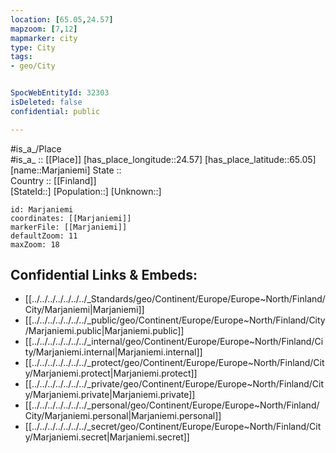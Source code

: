 ```yaml
---
location: [65.05,24.57] 
mapzoom: [7,12] 
mapmarker: city 
type: City
tags:
- geo/City


SpocWebEntityId: 32303
isDeleted: false
confidential: public

---
```

#is_a_/Place  
#is_a_ :: [[Place]] 
[has_place_longitude::24.57] 
[has_place_latitude::65.05] 
[name::Marjaniemi] 
State ::  
Country :: [[Finland]]  
[StateId::] 
[Population::] 
[Unknown::] 


```leaflet
id: Marjaniemi
coordinates: [[Marjaniemi]] 
markerFile: [[Marjaniemi]] 
defaultZoom: 11 
maxZoom: 18
```


## Confidential Links & Embeds: 
- [[../../../../../../../_Standards/geo/Continent/Europe/Europe~North/Finland/City/Marjaniemi|Marjaniemi]] 
- [[../../../../../../../_public/geo/Continent/Europe/Europe~North/Finland/City/Marjaniemi.public|Marjaniemi.public]] 
- [[../../../../../../../_internal/geo/Continent/Europe/Europe~North/Finland/City/Marjaniemi.internal|Marjaniemi.internal]] 
- [[../../../../../../../_protect/geo/Continent/Europe/Europe~North/Finland/City/Marjaniemi.protect|Marjaniemi.protect]] 
- [[../../../../../../../_private/geo/Continent/Europe/Europe~North/Finland/City/Marjaniemi.private|Marjaniemi.private]] 
- [[../../../../../../../_personal/geo/Continent/Europe/Europe~North/Finland/City/Marjaniemi.personal|Marjaniemi.personal]] 
- [[../../../../../../../_secret/geo/Continent/Europe/Europe~North/Finland/City/Marjaniemi.secret|Marjaniemi.secret]] 
